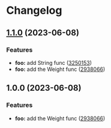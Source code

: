 # Changelog

## [1.1.0](https://github.com/yangruisheng/release-please/compare/foo-v1.0.0...foo-v1.1.0) (2023-06-08)


### Features

* **foo:** add String func ([3250153](https://github.com/yangruisheng/release-please/commit/3250153cd311052f8d678a6071dfe8707f707b49))
* **foo:** add the Weight func ([2938066](https://github.com/yangruisheng/release-please/commit/2938066f21f2dd0845d63d178234a8ed1df63499))

## 1.0.0 (2023-06-08)


### Features

* **foo:** add the Weight func ([2938066](https://github.com/yangruisheng/release-please/commit/2938066f21f2dd0845d63d178234a8ed1df63499))
